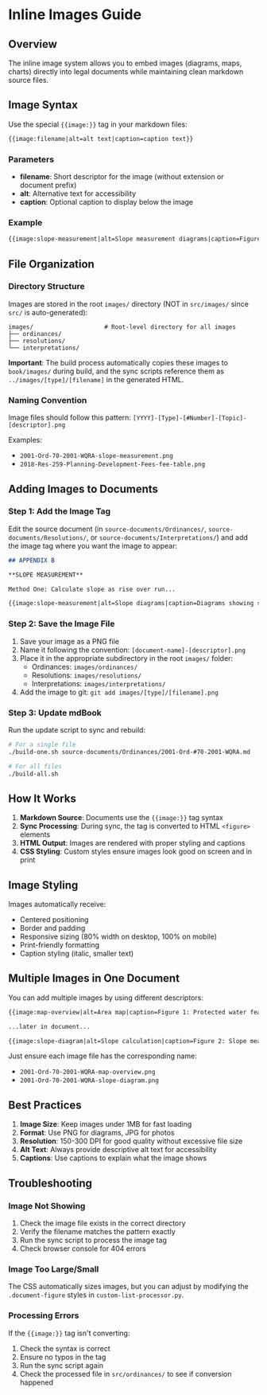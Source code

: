 # Inline Images Guide

## Overview

The inline image system allows you to embed images (diagrams, maps, charts) directly into legal documents while maintaining clean markdown source files.

## Image Syntax

Use the special `{{image:}}` tag in your markdown files:

```markdown
{{image:filename|alt=alt text|caption=caption text}}
```

### Parameters

- **filename**: Short descriptor for the image (without extension or document prefix)
- **alt**: Alternative text for accessibility
- **caption**: Optional caption to display below the image

### Example

```markdown
{{image:slope-measurement|alt=Slope measurement diagrams|caption=Figure 1: Method for determining vegetated corridors}}
```

## File Organization

### Directory Structure

Images are stored in the root `images/` directory (NOT in `src/images/` since `src/` is auto-generated):

```
images/                    # Root-level directory for all images
├── ordinances/
├── resolutions/
└── interpretations/
```

**Important**: The build process automatically copies these images to `book/images/` during build, and the sync scripts reference them as `../images/[type]/[filename]` in the generated HTML.

### Naming Convention

Image files should follow this pattern:
`[YYYY]-[Type]-[#Number]-[Topic]-[descriptor].png`

Examples:
- `2001-Ord-70-2001-WQRA-slope-measurement.png`
- `2018-Res-259-Planning-Development-Fees-fee-table.png`

## Adding Images to Documents

### Step 1: Add the Image Tag

Edit the source document (in `source-documents/Ordinances/`, `source-documents/Resolutions/`, or `source-documents/Interpretations/`) and add the image tag where you want the image to appear:

```markdown
## APPENDIX B

**SLOPE MEASUREMENT**

Method One: Calculate slope as rise over run...

{{image:slope-measurement|alt=Slope diagrams|caption=Diagrams showing slope measurement methods}}
```

### Step 2: Save the Image File

1. Save your image as a PNG file
2. Name it following the convention: `[document-name]-[descriptor].png`
3. Place it in the appropriate subdirectory in the root `images/` folder:
   - Ordinances: `images/ordinances/`
   - Resolutions: `images/resolutions/`
   - Interpretations: `images/interpretations/`
4. Add the image to git: `git add images/[type]/[filename].png`

### Step 3: Update mdBook

Run the update script to sync and rebuild:

```bash
# For a single file
./build-one.sh source-documents/Ordinances/2001-Ord-#70-2001-WQRA.md

# For all files
./build-all.sh
```

## How It Works

1. **Markdown Source**: Documents use the `{{image:}}` tag syntax
2. **Sync Processing**: During sync, the tag is converted to HTML `<figure>` elements
3. **HTML Output**: Images are rendered with proper styling and captions
4. **CSS Styling**: Custom styles ensure images look good on screen and in print

## Image Styling

Images automatically receive:
- Centered positioning
- Border and padding
- Responsive sizing (80% width on desktop, 100% on mobile)
- Print-friendly formatting
- Caption styling (italic, smaller text)

## Multiple Images in One Document

You can add multiple images by using different descriptors:

```markdown
{{image:map-overview|alt=Area map|caption=Figure 1: Protected water features}}

...later in document...

{{image:slope-diagram|alt=Slope calculation|caption=Figure 2: Slope measurement method}}
```

Just ensure each image file has the corresponding name:
- `2001-Ord-70-2001-WQRA-map-overview.png`
- `2001-Ord-70-2001-WQRA-slope-diagram.png`

## Best Practices

1. **Image Size**: Keep images under 1MB for fast loading
2. **Format**: Use PNG for diagrams, JPG for photos
3. **Resolution**: 150-300 DPI for good quality without excessive file size
4. **Alt Text**: Always provide descriptive alt text for accessibility
5. **Captions**: Use captions to explain what the image shows

## Troubleshooting

### Image Not Showing

1. Check the image file exists in the correct directory
2. Verify the filename matches the pattern exactly
3. Run the sync script to process the image tag
4. Check browser console for 404 errors

### Image Too Large/Small

The CSS automatically sizes images, but you can adjust by modifying the `.document-figure` styles in `custom-list-processor.py`.

### Processing Errors

If the `{{image:}}` tag isn't converting:
1. Check the syntax is correct
2. Ensure no typos in the tag
3. Run the sync script again
4. Check the processed file in `src/ordinances/` to see if conversion happened